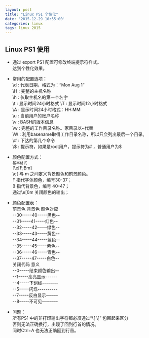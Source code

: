 ```yaml
---
layout: post
title: "Linux PS1 个性化"
date: '2015-12-29 10:55:00'
categories: linux
tags: linux 2015 
---
```



## Linux PS1 使用

- 通过 export PS1 配置可修改终端提示符样式。  
	达到个性化效果。  

- 常用的配置选项：  
	\d :  代表日期，格式为：“Mon Aug 1”  
	\H :  完整的主机名称  
	\h :  仅取主机名的第一个名字  
	\t :  显示时间24小时格式
	\T :  显示时间12小时格式  
	\A :  显示时间24小时格式：HH:MM  
	\u :  当前用户的账户名称  
	\v :  BASH的版本信息  
	\w :  完整的工作目录名称。家目录以~代替  
	\W :  利用basename取得工作目录名称，所以只会列出最后一个目录。  
	\\# :  下达的第几个命令  
	\\$ :  提示符，如果是root用户，提示符为# ，普通用户为$

- 颜色配置方式：  
	`基本格式`  
	\[\e[F;Bm\]  
	\e[ 与 m 之间定义背景颜色和前景颜色。  
	F 指代字体颜色，编号30-37；  
	B 指代背景色，编号 40-47；  
	通过\e[0m 关闭颜色的输出；  

- 颜色配置表：  
	前景色 背景色 颜色对应  
	--30-----40-----黑色--  
	--31-----41-----红色--  
	--32-----42-----绿色--  
	--33-----43-----黄色--  
	--34-----44-----蓝色--  
	--35-----45-----紫色--  
	--36-----46-----青色--  
	--37-----47-----白色--  
	关闭代码 意义  
	--0-----结束颜色输出--  
	--1-----高亮显示------  
	--4-----下划线--------  
	--5-----闪烁----------  
	--7-----反白显示------  
	--8-----不可见--------

- 问题：  
	所有PS1 中的非打印输出字符都必须通过“\\[  \\]” 包围起来区分  
	否则无法正确换行，出现了回到行首的情况。  
	同时Ctrl+A 也无法正确回到行首。

